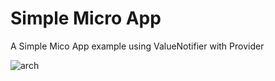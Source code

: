 # Simple Micro App
A Simple Mico App example using ValueNotifier with Provider

![arch](https://user-images.githubusercontent.com/34557278/181860502-e7e5ab01-8052-4d31-9ec5-c1cbb4c28cba.jpeg)
